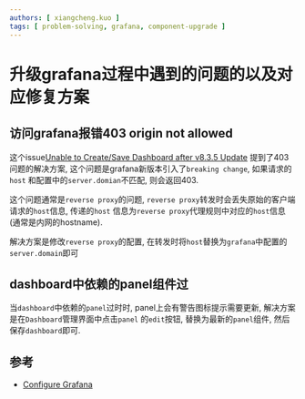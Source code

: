 ```yaml
---
authors: [ xiangcheng.kuo ]
tags: [ problem-solving, grafana, component-upgrade ]
---
```


# 升级grafana过程中遇到的问题的以及对应修复方案

## 访问grafana报错403 origin not allowed

这个issue[Unable to Create/Save Dashboard after v8.3.5 Update](https://github.com/grafana/grafana/issues/45117)
提到了403问题的解决方案, 这个问题是grafana新版本引入了`breaking change`, 如果请求的`host`
和配置中的`server.domian`不匹配, 则会返回403.<br/>

这个问题通常是`reverse proxy`的问题, `reverse proxy`转发时会丢失原始的客户端请求的`host`信息, 传递的`host`
信息为`reverse proxy`代理规则中对应的`host`信息(通常是内网的hostname).

解决方案是修改`reverse proxy`的配置, 在转发时将`host`替换为`grafana`中配置的`server.domain`即可

## dashboard中依赖的panel组件过

当`dashboard`中依赖的`panel`过时时, panel上会有警告图标提示需要更新, 解决方案是在`Dashboard`管理界面中点击`panel`
的`edit`按钮, 替换为最新的`panel`组件, 然后保存`dashboard`即可.


## 参考

- [Configure Grafana](https://grafana.com/docs/grafana/latest/setup-grafana/configure-grafana/#cookie_samesite)